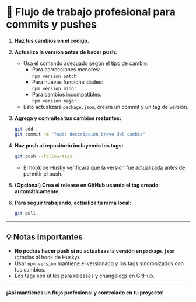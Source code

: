 # 🚀 Flujo de trabajo profesional para commits y pushes

1. **Haz tus cambios en el código.**

2. **Actualiza la versión antes de hacer push:**
   - Usa el comando adecuado según el tipo de cambio:
     - Para correcciones menores:  
       `npm version patch`
     - Para nuevas funcionalidades:  
       `npm version minor`
     - Para cambios incompatibles:  
       `npm version major`
   - Esto actualizará `package.json`, creará un commit y un tag de versión.

3. **Agrega y commitea tus cambios restantes:**
   ```bash
   git add .
   git commit -m "feat: descripción breve del cambio"
   ```

4. **Haz push al repositorio incluyendo los tags:**
   ```bash
   git push --follow-tags
   ```
   - El hook de Husky verificará que la versión fue actualizada antes de permitir el push.

5. **(Opcional) Crea el release en GitHub usando el tag creado automáticamente.**

6. **Para seguir trabajando, actualiza tu rama local:**
   ```bash
   git pull
   ```

---

## 💡 Notas importantes

- **No podrás hacer push si no actualizas la versión en `package.json`** (gracias al hook de Husky).
- Usar `npm version` mantiene el versionado y los tags sincronizados con tus cambios.
- Los tags son útiles para releases y changelogs en GitHub.

---

**¡Así mantienes un flujo profesional y controlado en tu proyecto!**